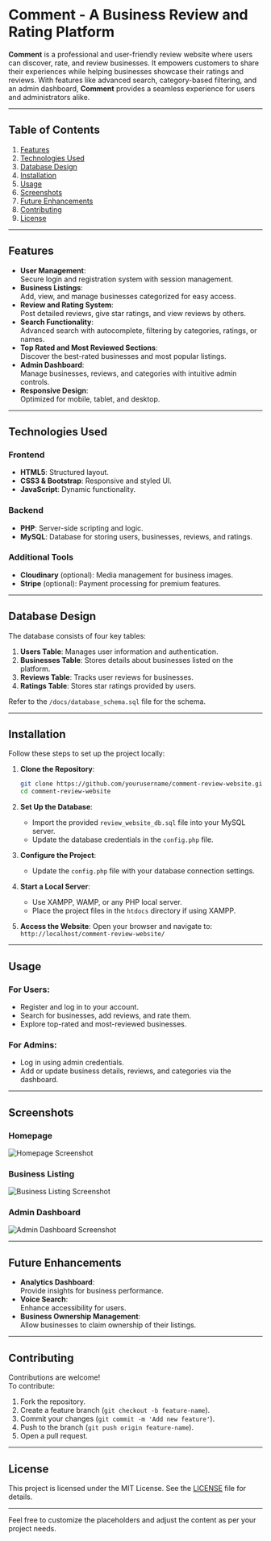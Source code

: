 # **Comment - A Business Review and Rating Platform**

**Comment** is a professional and user-friendly review website where users can discover, rate, and review businesses. It empowers customers to share their experiences while helping businesses showcase their ratings and reviews. With features like advanced search, category-based filtering, and an admin dashboard, **Comment** provides a seamless experience for users and administrators alike.

---

## **Table of Contents**

1. [Features](#features)  
2. [Technologies Used](#technologies-used)  
3. [Database Design](#database-design)  
4. [Installation](#installation)  
5. [Usage](#usage)  
6. [Screenshots](#screenshots)  
7. [Future Enhancements](#future-enhancements)  
8. [Contributing](#contributing)  
9. [License](#license)

---

## **Features**

- **User Management**:  
  Secure login and registration system with session management.  
- **Business Listings**:  
  Add, view, and manage businesses categorized for easy access.  
- **Review and Rating System**:  
  Post detailed reviews, give star ratings, and view reviews by others.  
- **Search Functionality**:  
  Advanced search with autocomplete, filtering by categories, ratings, or names.  
- **Top Rated and Most Reviewed Sections**:  
  Discover the best-rated businesses and most popular listings.  
- **Admin Dashboard**:  
  Manage businesses, reviews, and categories with intuitive admin controls.  
- **Responsive Design**:  
  Optimized for mobile, tablet, and desktop.  

---

## **Technologies Used**

### **Frontend**
- **HTML5**: Structured layout.  
- **CSS3 & Bootstrap**: Responsive and styled UI.  
- **JavaScript**: Dynamic functionality.  

### **Backend**
- **PHP**: Server-side scripting and logic.  
- **MySQL**: Database for storing users, businesses, reviews, and ratings.  

### **Additional Tools**
- **Cloudinary** (optional): Media management for business images.  
- **Stripe** (optional): Payment processing for premium features.  

---

## **Database Design**

The database consists of four key tables:
1. **Users Table**: Manages user information and authentication.
2. **Businesses Table**: Stores details about businesses listed on the platform.
3. **Reviews Table**: Tracks user reviews for businesses.
4. **Ratings Table**: Stores star ratings provided by users.

Refer to the `/docs/database_schema.sql` file for the schema.

---

## **Installation**

Follow these steps to set up the project locally:

1. **Clone the Repository**:
   ```bash
   git clone https://github.com/yourusername/comment-review-website.git
   cd comment-review-website
   ```

2. **Set Up the Database**:
   - Import the provided `review_website_db.sql` file into your MySQL server.  
   - Update the database credentials in the `config.php` file.

3. **Configure the Project**:
   - Update the `config.php` file with your database connection settings.

4. **Start a Local Server**:
   - Use XAMPP, WAMP, or any PHP local server.
   - Place the project files in the `htdocs` directory if using XAMPP.

5. **Access the Website**:
   Open your browser and navigate to:  
   `http://localhost/comment-review-website/`

---

## **Usage**

### For Users:
- Register and log in to your account.  
- Search for businesses, add reviews, and rate them.  
- Explore top-rated and most-reviewed businesses.  

### For Admins:
- Log in using admin credentials.  
- Add or update business details, reviews, and categories via the dashboard.  

---

## **Screenshots**

### Homepage  
![Homepage Screenshot](https://via.placeholder.com/800x400.png?text=Homepage)

### Business Listing  
![Business Listing Screenshot](https://via.placeholder.com/800x400.png?text=Business+Listing)

### Admin Dashboard  
![Admin Dashboard Screenshot](https://via.placeholder.com/800x400.png?text=Admin+Dashboard)


---

## **Future Enhancements**
 
- **Analytics Dashboard**:  
  Provide insights for business performance.  
- **Voice Search**:  
  Enhance accessibility for users.  
- **Business Ownership Management**:  
  Allow businesses to claim ownership of their listings.  

---

## **Contributing**

Contributions are welcome!  
To contribute:  
1. Fork the repository.  
2. Create a feature branch (`git checkout -b feature-name`).  
3. Commit your changes (`git commit -m 'Add new feature'`).  
4. Push to the branch (`git push origin feature-name`).  
5. Open a pull request.  

---

## **License**

This project is licensed under the MIT License. See the [LICENSE](LICENSE) file for details.

---

Feel free to customize the placeholders and adjust the content as per your project needs.
